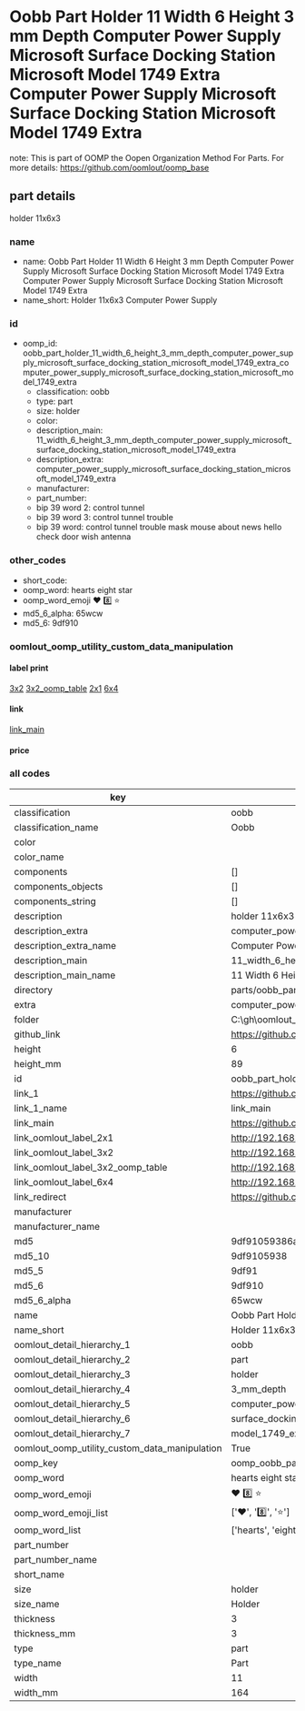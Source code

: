 # Oobb Part Holder 11 Width 6 Height 3 mm Depth Computer Power Supply Microsoft Surface Docking Station Microsoft Model 1749 Extra Computer Power Supply Microsoft Surface Docking Station Microsoft Model 1749 Extra  

note: This is part of OOMP the Oopen Organization Method For Parts. For more details: https://github.com/oomlout/oomp_base

##  part details
  



holder 11x6x3



### name
* name: Oobb Part Holder 11 Width 6 Height 3 mm Depth Computer Power Supply Microsoft Surface Docking Station Microsoft Model 1749 Extra Computer Power Supply Microsoft Surface Docking Station Microsoft Model 1749 Extra
* name_short: Holder 11x6x3 Computer Power Supply
### id
* oomp_id: oobb_part_holder_11_width_6_height_3_mm_depth_computer_power_supply_microsoft_surface_docking_station_microsoft_model_1749_extra_computer_power_supply_microsoft_surface_docking_station_microsoft_model_1749_extra
  * classification: oobb
  * type: part
  * size: holder
  * color: 
  * description_main: 11_width_6_height_3_mm_depth_computer_power_supply_microsoft_surface_docking_station_microsoft_model_1749_extra
  * description_extra: computer_power_supply_microsoft_surface_docking_station_microsoft_model_1749_extra
  * manufacturer: 
  * part_number: 
  * bip 39 word 2: control tunnel
  * bip 39 word 3: control tunnel trouble
  * bip 39 word: control tunnel trouble mask mouse about news hello check door wish antenna

### other_codes
* short_code: 
* oomp_word: hearts eight star
* oomp_word_emoji :hearts: :eight: :star:
* md5_6_alpha: 65wcw
* md5_6: 9df910






### oomlout_oomp_utility_custom_data_manipulation
#### label print
[3x2](http://192.168.1.245:1112/?label=oomp%2065wcw)
[3x2_oomp_table](http://192.168.1.108:1112/?label=oomp%2065wcw)
[2x1](http://192.168.1.242:1112/?label=oomp%2065wcw)
[6x4](http://192.168.1.55:1112/?label=oomp%2065wcw)    

#### link

[link_main](https://github.com/oomlout/oomlout_oobb_version_4_generated_parts/tree/main/navigation_oomp/oobb/part/holder/11_width_6_height_3_mm_depth_computer_power_supply_microsoft_surface_docking_station_microsoft_model_1749_extra/computer_power_supply_microsoft_surface_docking_station_microsoft_model_1749_extra/part)                              

#### price







### all codes 
| key | value |  
| --- | --- |  
| classification | oobb |  
| classification_name | Oobb |  
| color |  |  
| color_name |  |  
| components | [] |  
| components_objects | [] |  
| components_string | [] |  
| description | holder 11x6x3 |  
| description_extra | computer_power_supply_microsoft_surface_docking_station_microsoft_model_1749_extra |  
| description_extra_name | Computer Power Supply Microsoft Surface Docking Station Microsoft Model 1749 Extra |  
| description_main | 11_width_6_height_3_mm_depth_computer_power_supply_microsoft_surface_docking_station_microsoft_model_1749_extra |  
| description_main_name | 11 Width 6 Height 3 mm Depth Computer Power Supply Microsoft Surface Docking Station Microsoft Model 1749 Extra |  
| directory | parts/oobb_part_holder_11_width_6_height_3_mm_depth_computer_power_supply_microsoft_surface_docking_station_microsoft_model_1749_extra_computer_power_supply_microsoft_surface_docking_station_microsoft_model_1749_extra |  
| extra | computer_power_supply_microsoft_surface_docking_station_microsoft_model_1749 |  
| folder | C:\gh\oomlout_oobb_version_4_generated_parts\parts\oobb_part_holder_11_width_6_height_3_mm_depth_computer_power_supply_microsoft_surface_docking_station_microsoft_model_1749_extra_computer_power_supply_microsoft_surface_docking_station_microsoft_model_1749_extra |  
| github_link | https://github.com/oomlout/oomlout_oomp_part_src/tree/main/parts/oobb_part_holder_11_width_6_height_3_mm_depth_computer_power_supply_microsoft_surface_docking_station_microsoft_model_1749_extra_computer_power_supply_microsoft_surface_docking_station_microsoft_model_1749_extra |  
| height | 6 |  
| height_mm | 89 |  
| id | oobb_part_holder_11_width_6_height_3_mm_depth_computer_power_supply_microsoft_surface_docking_station_microsoft_model_1749_extra_computer_power_supply_microsoft_surface_docking_station_microsoft_model_1749_extra |  
| link_1 | https://github.com/oomlout/oomlout_oobb_version_4_generated_parts/tree/main/navigation_oomp/oobb/part/holder/11_width_6_height_3_mm_depth_computer_power_supply_microsoft_surface_docking_station_microsoft_model_1749_extra/computer_power_supply_microsoft_surface_docking_station_microsoft_model_1749_extra/part |  
| link_1_name | link_main |  
| link_main | https://github.com/oomlout/oomlout_oobb_version_4_generated_parts/tree/main/navigation_oomp/oobb/part/holder/11_width_6_height_3_mm_depth_computer_power_supply_microsoft_surface_docking_station_microsoft_model_1749_extra/computer_power_supply_microsoft_surface_docking_station_microsoft_model_1749_extra/part |  
| link_oomlout_label_2x1 | http://192.168.1.242:1112/?label=oomp%2065wcw |  
| link_oomlout_label_3x2 | http://192.168.1.245:1112/?label=oomp%2065wcw |  
| link_oomlout_label_3x2_oomp_table | http://192.168.1.108:1112/?label=oomp%2065wcw |  
| link_oomlout_label_6x4 | http://192.168.1.55:1112/?label=oomp%2065wcw |  
| link_redirect | https://github.com/oomlout/oomlout_oobb_version_4_generated_parts/tree/main/parts/oobb_holder_11_06_03_ex_computer_power_supply_microsoft_surface_docking_station_microsoft_model_1749 |  
| manufacturer |  |  
| manufacturer_name |  |  
| md5 | 9df91059386ad2a401c85887d23aa17b |  
| md5_10 | 9df9105938 |  
| md5_5 | 9df91 |  
| md5_6 | 9df910 |  
| md5_6_alpha | 65wcw |  
| name | Oobb Part Holder 11 Width 6 Height 3 mm Depth Computer Power Supply Microsoft Surface Docking Station Microsoft Model 1749 Extra Computer Power Supply Microsoft Surface Docking Station Microsoft Model 1749 Extra |  
| name_short | Holder 11x6x3 Computer Power Supply |  
| oomlout_detail_hierarchy_1 | oobb |  
| oomlout_detail_hierarchy_2 | part |  
| oomlout_detail_hierarchy_3 | holder |  
| oomlout_detail_hierarchy_4 | 3_mm_depth |  
| oomlout_detail_hierarchy_5 | computer_power_supply_microsoft |  
| oomlout_detail_hierarchy_6 | surface_docking_station_microsoft |  
| oomlout_detail_hierarchy_7 | model_1749_extra |  
| oomlout_oomp_utility_custom_data_manipulation | True |  
| oomp_key | oomp_oobb_part_holder_11_width_6_height_3_mm_depth_computer_power_supply_microsoft_surface_docking_station_microsoft_model_1749_extra_computer_power_supply_microsoft_surface_docking_station_microsoft_model_1749_extra |  
| oomp_word | hearts eight star |  
| oomp_word_emoji | :hearts: :eight: :star: |  
| oomp_word_emoji_list | [':hearts:', ':eight:', ':star:'] |  
| oomp_word_list | ['hearts', 'eight', 'star'] |  
| part_number |  |  
| part_number_name |  |  
| short_name |  |  
| size | holder |  
| size_name | Holder |  
| thickness | 3 |  
| thickness_mm | 3 |  
| type | part |  
| type_name | Part |  
| width | 11 |  
| width_mm | 164 |  
